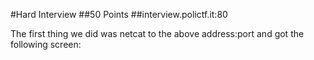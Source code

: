 #Hard Interview
##50 Points
##interview.polictf.it:80

The first thing we did was netcat to the above address:port and got the following screen:
